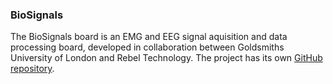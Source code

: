 ### BioSignals

The BioSignals board is an EMG and EEG signal aquisition and data processing board, developed in collaboration between Goldsmiths University of London and Rebel Technology. The project has its own [GitHub repository](https://github.com/RebelTechnology/BioSignals).


